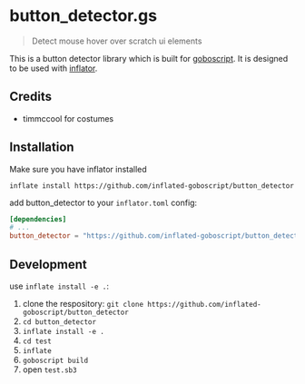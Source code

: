 # button_detector.gs

> Detect mouse hover over scratch ui elements

This is a button detector library which is built for [goboscript](https://github.com/aspizu/goboscript).
It is designed to be used with [inflator](https://github.com/inflated-goboscript/inflator).

## Credits

- timmccool for costumes

## Installation

Make sure you have inflator installed

`inflate install https://github.com/inflated-goboscript/button_detector`

add button_detector to your `inflator.toml` config:
```toml
[dependencies]
# ...
button_detector = "https://github.com/inflated-goboscript/button_detector"
```

## Development

use `inflate install -e .`:

1. clone the respository: `git clone https://github.com/inflated-goboscript/button_detector`
2. `cd button_detector`
3. `inflate install -e .`
4. `cd test`
5. `inflate`
6. `goboscript build`
7. open `test.sb3`
